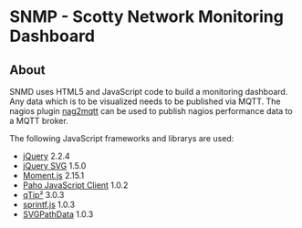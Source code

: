 SNMP - Scotty Network Monitoring Dashboard
==========================================

About
-----

SNMD uses HTML5 and JavaScript code to build a monitoring dashboard. Any data
which is to be visualized needs to be published via MQTT. The nagios plugin
[nag2mqtt](liske/nag2mqtt) can be used to publish nagios performance data to
a MQTT broker.

The following JavaScript frameworks and librarys are used:
* [jQuery](https://jquery.com/) 2.2.4
* [jQuery SVG](http://keith-wood.name/svg.html) 1.5.0
* [Moment.js](http://momentjs.com/) 2.15.1
* [Paho JavaScript Client](https://www.eclipse.org/paho/clients/js/) 1.0.2
* [qTip²](http://qtip2.com/) 3.0.3
* [sprintf.js](https://github.com/alexei/sprintf.js) 1.0.3
* [SVGPathData](https://github.com/nfroidure/SVGPathData) 1.0.3
